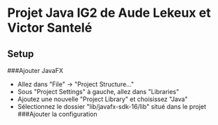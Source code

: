 # Projet Java IG2 de Aude Lekeux et Victor Santelé
## Setup
###Ajouter JavaFX
- Allez dans "File" -> "Project Structure..."
- Sous "Project Settings" à gauche, allez dans "Libraries"
- Ajoutez une nouvelle "Project Library" et choisissez "Java"
- Sélectionnez le dossier "lib/javafx-sdk-16/lib" situé dans le projet
###Ajouter la configuration

